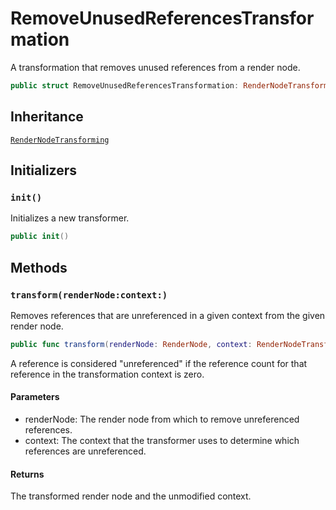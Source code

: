 # RemoveUnusedReferencesTransformation

A transformation that removes unused references from a render node.

``` swift
public struct RemoveUnusedReferencesTransformation: RenderNodeTransforming 
```

## Inheritance

[`RenderNodeTransforming`](/RenderNodeTransforming)

## Initializers

### `init()`

Initializes a new transformer.

``` swift
public init() 
```

## Methods

### `transform(renderNode:context:)`

Removes references that are unreferenced in a given context from the given render node.

``` swift
public func transform(renderNode: RenderNode, context: RenderNodeTransformationContext) -> RenderNodeTransformationResult 
```

A reference is considered "unreferenced" if the reference count for that reference in the transformation context is zero.

#### Parameters

  - renderNode: The render node from which to remove unreferenced references.
  - context: The context that the transformer uses to determine which references are unreferenced.

#### Returns

The transformed render node and the unmodified context.
